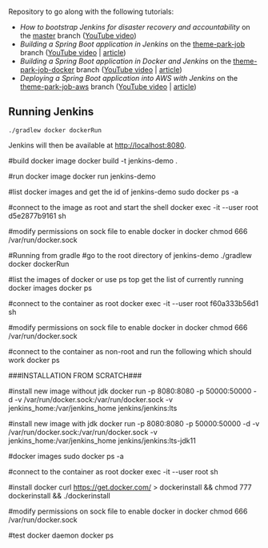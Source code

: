 Repository to go along with the following tutorials: 

* *How to bootstrap Jenkins for disaster recovery and accountability* on the [master](https://github.com/tkgregory/jenkins-demo) branch 
([YouTube video](https://youtu.be/s7dw0ahriQY))
* *Building a Spring Boot application in Jenkins* on the [theme-park-job](https://github.com/tkgregory/jenkins-demo/tree/theme-park-job) 
branch ([YouTube video](https://youtu.be/sCcuUMn1vdM) | [article](https://tomgregory.com/building-a-spring-boot-application-in-jenkins/))
* *Building a Spring Boot application in Docker and Jenkins* on the [theme-park-job-docker](https://github.com/tkgregory/jenkins-demo/tree/theme-park-job-docker) branch
 ([YouTube video](https://youtu.be/Kc3Vw5vk1Lw) | [article](https://www.youtube.com/redirect?redir_token=E248KK1vOMl4QjSMqDmEO1Hq9Rl8MTU5MDM0MTg5NEAxNTkwMjU1NDk0&q=https%3A%2F%2Ftomgregory.com%2Fbuilding-a-spring-boot-application-in-docker-and-jenkins%2F&event=video_description&v=Kc3Vw5vk1Lw))
* *Deploying a Spring Boot application into AWS with Jenkins* on the [theme-park-job-aws](https://github.com/tkgregory/jenkins-demo/tree/theme-park-job-aws) branch
 ([YouTube video](https://youtu.be/5xh0nAYeZNc) | [article](https://www.youtube.com/redirect?q=https%3A%2F%2Ftomgregory.com%2Fdeploying-a-spring-boot-application-into-aws-with-jenkins%2F&v=5xh0nAYeZNc&event=video_description&redir_token=dGMvj5k7_gK1m_rEu4sZr2ug7D18MTU5MDM0MTk3OUAxNTkwMjU1NTc5))

## Running Jenkins

`./gradlew docker dockerRun`

Jenkins will then be available at [http://localhost:8080](http://localhost:8080).



#build docker image
docker build -t jenkins-demo .

#run docker image
docker run jenkins-demo


#list docker images and get the id of jenkins-demo
sudo docker ps -a


#connect to the image as root and start the shell
docker exec -it --user root d5e2877b9161 sh


#modify permissions on sock file to enable docker in docker
chmod 666 /var/run/docker.sock



#Running from gradle 
#go to the root directory of jenkins-demo
./gradlew docker dockerRun


#list the images of docker or use ps top get the list of currently running
docker images
docker ps


#connect to the container as root
docker exec -it --user root f60a333b56d1 sh


#modify permissions on sock file to enable docker in docker
chmod 666 /var/run/docker.sock


#connect to the container as non-root and run the following which should work 
docker ps


###INSTALLATION FROM SCRATCH###

#install new image without jdk
docker run -p 8080:8080 -p 50000:50000 -d -v /var/run/docker.sock:/var/run/docker.sock -v jenkins_home:/var/jenkins_home jenkins/jenkins:lts


#install new image with jdk
docker run -p 8080:8080 -p 50000:50000 -d -v /var/run/docker.sock:/var/run/docker.sock -v jenkins_home:/var/jenkins_home jenkins/jenkins:lts-jdk11


#docker images 
sudo docker ps -a

#connect to the container as root
docker exec -it --user root <container id> sh

#install docker
curl https://get.docker.com/ > dockerinstall && chmod 777 dockerinstall && ./dockerinstall

#modify permissions on sock file to enable docker in docker
chmod 666 /var/run/docker.sock

#test docker daemon
docker ps

